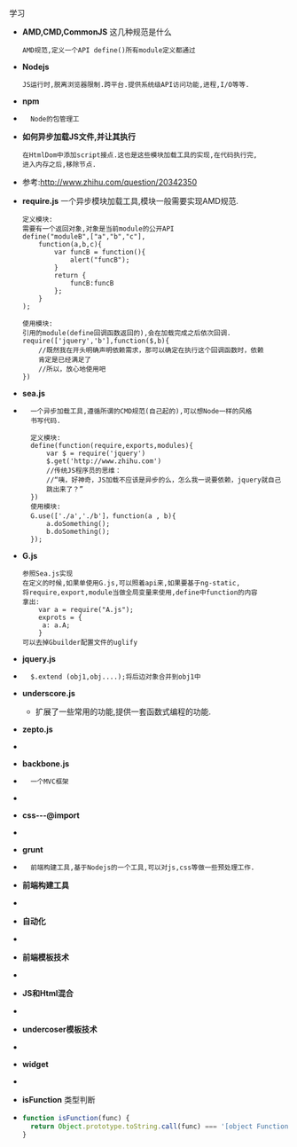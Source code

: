 学习
+	__AMD,CMD,CommonJS__ 这几种规范是什么
		
		AMD规范,定义一个API define()所有module定义都通过
+	__Nodejs__
	
		JS运行时,脱离浏览器限制.跨平台.提供系统级API访问功能,进程,I/O等等.
*	__npm__
*		Node的包管理工

*	__如何异步加载JS文件,并让其执行__

		在HtmlDom中添加script接点.这也是这些模块加载工具的实现,在代码执行完,
		进入内存之后,移除节点.
*	参考:http://www.zhihu.com/question/20342350
*	__require.js__
		一个异步模块加载工具,模块一般需要实现AMD规范.
		
		定义模块:
		需要有一个返回对象,对象是当前module的公开API
		define("moduleB",["a","b","c"],
    		function(a,b,c){
				var funcB = function(){
					alert("funcB");
				}
				return {
					funcB:funcB
				};
			}
		);
		
		使用模块:
		引用的module(define回调函数返回的),会在加载完成之后依次回调.
		require(['jquery','b'],function($,b){
			//既然我在开头明确声明依赖需求，那可以确定在执行这个回调函数时，依赖
			肯定是已经满足了
			//所以，放心地使用吧
		})
		
		





*	__sea.js__
*		一个异步加载工具,遵循所谓的CMD规范(自己起的),可以想Node一样的风格
		书写代码.
		
		定义模块:
		define(function(require,exports,modules){
			var $ = require('jquery')
			$.get('http://www.zhihu.com')
			//传统JS程序员的思维：
			//“咦，好神奇，JS加载不应该是异步的么，怎么我一说要依赖，jquery就自己
			跳出来了？”
		})
		使用模块:
		G.use(['./a','./b']，function(a , b){
			a.doSomething();
			b.doSomething();
    	});
*	__G.js__
		
		参照Sea.js实现
		在定义的时候,如果单使用G.js,可以照着api来,如果要基于ng-static,
		将require,export,module当做全局变量来使用,define中function的内容
		拿出:
			var a = require("A.js");
			exprots = {
 		  	 a: a.A;
			}
		可以去掉Gbuilder配置文件的uglify
*	__jquery.js__
*		$.extend (obj1,obj....);将后边对象合并到obj1中
	
	
*	__underscore.js__
	* 扩展了一些常用的功能,提供一套函数式编程的功能.
*	__zepto.js__
*		
*	__backbone.js__
*		一个MVC框架
*	
*	__css---@import__
*		
*	__grunt__
*		前端构建工具,基于Nodejs的一个工具,可以对js,css等做一些预处理工作.
*	__前端构建工具__
*		
*	__自动化__
*	
*	__前端模板技术__
*	
*	__JS和Html混合__
*
*	__undercoser模板技术__
*
*	__widget__
*	
*	__isFunction__ 类型判断
*	
	```javascript
	function isFunction(func) {
	  return Object.prototype.toString.call(func) === '[object Function]'
	}
	```
